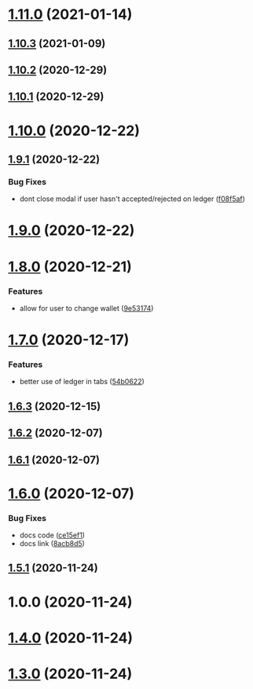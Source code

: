 # [1.11.0](https://github.com/erdDEVcode/connect/compare/v1.10.3...v1.11.0) (2021-01-14)

## [1.10.3](https://github.com/erdDEVcode/connect/compare/v1.10.2...v1.10.3) (2021-01-09)

## [1.10.2](https://github.com/erdDEVcode/connect/compare/v1.10.1...v1.10.2) (2020-12-29)

## [1.10.1](https://github.com/erdDEVcode/connect/compare/v1.10.0...v1.10.1) (2020-12-29)

# [1.10.0](https://github.com/erdDEVcode/connect/compare/v1.9.1...v1.10.0) (2020-12-22)

## [1.9.1](https://github.com/erdDEVcode/connect/compare/v1.9.0...v1.9.1) (2020-12-22)


### Bug Fixes

* dont close modal if user hasn't accepted/rejected on ledger ([f08f5af](https://github.com/erdDEVcode/connect/commit/f08f5af938a727a3e242031d94253564bfd8534a))

# [1.9.0](https://github.com/erdDEVcode/connect/compare/v1.8.0...v1.9.0) (2020-12-22)

# [1.8.0](https://github.com/erdDEVcode/connect/compare/v1.7.0...v1.8.0) (2020-12-21)


### Features

* allow for user to change wallet ([9e53174](https://github.com/erdDEVcode/connect/commit/9e531742d2e9d245c7e8fa362c9548e6a1541d6c))

# [1.7.0](https://github.com/erdDEVcode/connect/compare/v1.6.3...v1.7.0) (2020-12-17)


### Features

* better use of ledger in tabs ([54b0622](https://github.com/erdDEVcode/connect/commit/54b0622d28f386a24a073cec52c03696f8db3804))

## [1.6.3](https://github.com/erdDEVcode/connect/compare/v1.6.2...v1.6.3) (2020-12-15)

## [1.6.2](https://github.com/erdDEVcode/connect/compare/v1.6.1...v1.6.2) (2020-12-07)

## [1.6.1](https://github.com/erdDEVcode/connect/compare/v1.6.0...v1.6.1) (2020-12-07)

# [1.6.0](https://github.com/erdDEVcode/connect/compare/v1.5.1...v1.6.0) (2020-12-07)


### Bug Fixes

* docs code ([ce15ef1](https://github.com/erdDEVcode/connect/commit/ce15ef10d2eb17756f0e4e4a992b3a699ca3932a))
* docs link ([8acb8d5](https://github.com/erdDEVcode/connect/commit/8acb8d5f4d60555297c346e110d1d6d52a63aa78))

## [1.5.1](https://github.com/erdDEVcode/connect/compare/v1.5.0...v1.5.1) (2020-11-24)

# 1.0.0 (2020-11-24)

# [1.4.0](https://github.com/erdDEVcode/connect/compare/v1.3.0...v1.4.0) (2020-11-24)

# [1.3.0](https://github.com/erdDEVcode/connect/compare/v1.2.0...v1.3.0) (2020-11-24)
